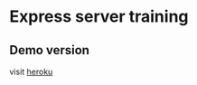 # Express server training

## Demo version

visit [heroku](https://infinite-inlet-82168.herokuapp.com/order-a-ticket)
